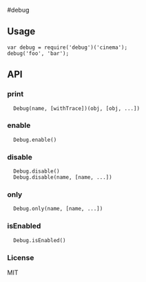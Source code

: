 #debug

## Usage
```
var debug = require('debug')('cinema');
debug('foo', 'bar');
```

## API
### print
```
  Debug(name, [withTrace])(obj, [obj, ...])
```

### enable
```
  Debug.enable()
```

### disable
```
  Debug.disable()
  Debug.disable(name, [name, ...])
```

### only
```
  Debug.only(name, [name, ...])
```

### isEnabled
```
  Debug.isEnabled()
```

### License
MIT